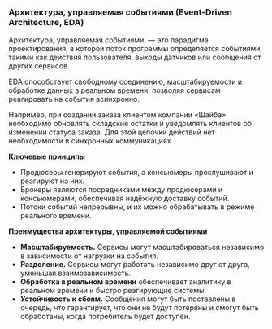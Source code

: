 ### Архитектура, управляемая событиями (Event-Driven Architecture, EDA)

Архитектура, управляемая событиями, — это парадигма проектирования, в которой поток программы определяется событиями, такими как действия пользователя, выходы датчиков или сообщения от других сервисов.

EDA способствует свободному соединению, масштабируемости и обработке данных в реальном времени, позволяя сервисам реагировать на события асинхронно.

Например, при создании заказа клиентом компании «Шайба» необходимо обновлять складские остатки и уведомлять клиентов об изменении статуса заказа. Для этой цепочки действий нет необходимости в синхронных коммуникациях.

**Ключевые принципы**

* Продюсеры генерируют события, а консьюмеры прослушивают и реагируют на них.
* Брокеры являются посредниками между продюсерами и консьюмерами, обеспечивая надёжную доставку событий.
* Потоки событий непрерывны, и их можно обрабатывать в режиме реального времени.

**Преимущества архитектуры, управляемой событиями**

* **Масштабируемость.** Сервисы могут масштабироваться независимо в зависимости от нагрузки на события.
* **Разделение.** Сервисы могут работать независимо друг от друга, уменьшая взаимозависимость.
* **Обработка в реальном времени** обеспечивает аналитику в реальном времени и быстро реагирующие системы.
* **Устойчивость к сбоям.** Сообщения могут быть поставлены в очередь, что гарантирует, что они не будут потеряны и смогут быть обработаны, когда потребитель будет доступен.
